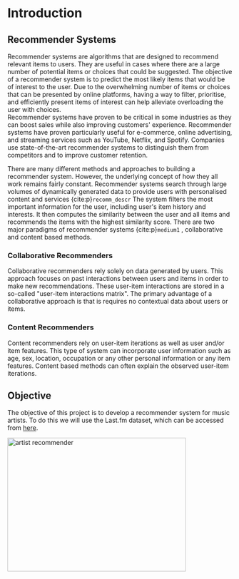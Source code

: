 
# Introduction

## Recommender Systems

Recommender systems are algorithms that are designed to recommend relevant items to users.
They are useful in cases where there are a large number of potential items or choices that could be suggested.
The objective of a recommender system is to predict the most likely items that would be of interest to the user.
Due to the overwhelming number of items or choices that can be presented by online platforms,
having a way to filter, prioritise, and efficiently present items of interest can help alleviate overloading the user with choices.  
Recommender systems have proven to be critical in some industries as they can boost sales while also improving customers' experience.
Recommender systems have proven particularly useful for e-commerce, online advertising, and streaming services such as YouTube, Netflix, and Spotify.
Companies use state-of-the-art recommender systems to distinguish them from competitors and to improve customer retention.

There are many different methods and approaches to building a recommender system.
However, the underlying concept of how they all work remains fairly constant.
Recommender systems search through large volumes of dynamically generated data to provide users with personalised content and services
{cite:p}`recomm_descr`
The system filters the most important information for the user, including user's item history and interests.
It then computes the similarity between the user and all items and recommends the items with the highest similarity score.
There are two major paradigms of recommender systems {cite:p}`medium1` , collaborative and content based methods.

### Collaborative Recommenders
Collaborative recommenders rely solely on data generated by users.
This approach focuses on past interactions between users and items in order to make new recommendations.
These user-item interactions are stored in a so-called "user-item interactions matrix".
The primary advantage of a collaborative approach is that is requires no contextual data about users or items.

### Content Recommenders
Content recommenders rely on user-item iterations as well as user and/or item features.
This type of system can incorporate user information such as age, sex, location, occupation or any other personal information or any item features.
Content based methods can often explain the observed user-item iterations.

## Objective

The objective of this project is to develop a recommender system for music artists.
To do this we will use the Last.fm dataset, which can be accessed from [here](https://grouplens.org/datasets/hetrec-2011/).


<img alt="artist recommender" height="300" src="C:\Users\User\Desktop\mlbook\music_recomm.png" width="400"/>



